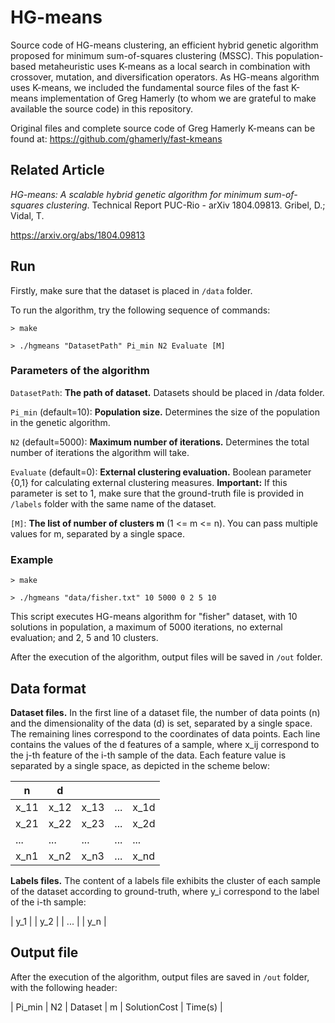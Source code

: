 # HG-means

Source code of HG-means clustering, an efficient hybrid genetic algorithm proposed for minimum sum-of-squares clustering (MSSC). This population-based metaheuristic uses K-means as a local search in combination with crossover, mutation, and diversification operators. As HG-means algorithm uses K-means, we included the fundamental source files of the fast K-means implementation of Greg Hamerly (to whom we are grateful to make available the source code) in this repository.

Original files and complete source code of Greg Hamerly K-means can be found at: https://github.com/ghamerly/fast-kmeans

## Related Article

*HG-means: A scalable hybrid genetic algorithm for minimum sum-of-squares clustering*. Technical Report PUC-Rio - arXiv 1804.09813. Gribel, D.; Vidal, T.

https://arxiv.org/abs/1804.09813

## Run

Firstly, make sure that the dataset is placed in `/data` folder.

To run the algorithm, try the following sequence of commands:

`> make`

`> ./hgmeans "DatasetPath" Pi_min N2 Evaluate [M]`

### Parameters of the algorithm

`DatasetPath`: **The path of dataset.** Datasets should be placed in /data folder.

`Pi_min` (default=10): **Population size.** Determines the size of the population in the genetic algorithm.

`N2` (default=5000): **Maximum number of iterations.** Determines the total number of iterations the algorithm will take.

`Evaluate` (default=0): **External clustering evaluation.** Boolean parameter {0,1} for calculating external clustering measures. **Important:** If this parameter is set to 1, make sure that the ground-truth file is provided in `/labels` folder with the same name of the dataset.

`[M]`: **The list of number of clusters m** (1 <= m <= n). You can pass multiple values for m, separated by a single space.

### Example

`> make`

`> ./hgmeans "data/fisher.txt" 10 5000 0 2 5 10`

This script executes HG-means algorithm for "fisher" dataset, with 10 solutions in population, a maximum of 5000 iterations, no external evaluation; and 2, 5 and 10 clusters.

After the execution of the algorithm, output files will be saved in `/out` folder.

## Data format

**Dataset files.** In the first line of a dataset file, the number of data points (n) and the dimensionality of the data (d) is set, separated by a single space. The remaining lines correspond to the coordinates of data points. Each line contains the values of the d features of a sample, where x_ij correspond to the j-th feature of the i-th sample of the data. Each feature value is separated by a single space, as depicted in the scheme below:

| n    | d    |      |     |      |
|------|------|------|-----|------|
| x_11 | x_12 | x_13 | ... | x_1d |
| x_21 | x_22 | x_23 | ... | x_2d |
| ...  | ...  | ...  | ... | ...  |
| x_n1 | x_n2 | x_n3 | ... | x_nd |

**Labels files.** The content of a labels file exhibits the cluster of each sample of the dataset according to ground-truth, where y_i correspond to the label of the i-th sample:

| y_1 |
| y_2 |
| ... |
| y_n |

## Output file

After the execution of the algorithm, output files are saved in `/out` folder, with the following header:

| Pi_min | N2 | Dataset | m | SolutionCost | Time(s) |